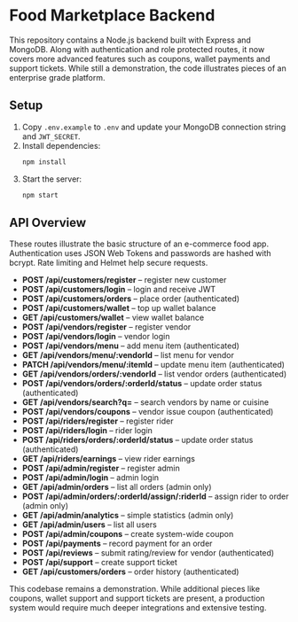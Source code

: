 # Food Marketplace Backend

This repository contains a Node.js backend built with Express and MongoDB. Along with authentication and role protected routes, it now covers more advanced features such as coupons, wallet payments and support tickets. While still a demonstration, the code illustrates pieces of an enterprise grade platform.

## Setup

1. Copy `.env.example` to `.env` and update your MongoDB connection string and `JWT_SECRET`.
2. Install dependencies:
   ```bash
   npm install
   ```
3. Start the server:
   ```bash
   npm start
   ```

## API Overview

These routes illustrate the basic structure of an e-commerce food app. Authentication uses JSON Web Tokens and passwords are hashed with bcrypt. Rate limiting and Helmet help secure requests.

- **POST /api/customers/register** – register new customer
- **POST /api/customers/login** – login and receive JWT
- **POST /api/customers/orders** – place order (authenticated)
- **POST /api/customers/wallet** – top up wallet balance
- **GET /api/customers/wallet** – view wallet balance
- **POST /api/vendors/register** – register vendor
- **POST /api/vendors/login** – vendor login
- **POST /api/vendors/menu** – add menu item (authenticated)
- **GET /api/vendors/menu/:vendorId** – list menu for vendor
- **PATCH /api/vendors/menu/:itemId** – update menu item (authenticated)
- **GET /api/vendors/orders/:vendorId** – list vendor orders (authenticated)
- **POST /api/vendors/orders/:orderId/status** – update order status (authenticated)
- **GET /api/vendors/search?q=** – search vendors by name or cuisine
- **POST /api/vendors/coupons** – vendor issue coupon (authenticated)
- **POST /api/riders/register** – register rider
- **POST /api/riders/login** – rider login
- **POST /api/riders/orders/:orderId/status** – update order status (authenticated)
- **GET /api/riders/earnings** – view rider earnings
- **POST /api/admin/register** – register admin
- **POST /api/admin/login** – admin login
- **GET /api/admin/orders** – list all orders (admin only)
- **POST /api/admin/orders/:orderId/assign/:riderId** – assign rider to order (admin only)
- **GET /api/admin/analytics** – simple statistics (admin only)
- **GET /api/admin/users** – list all users
- **POST /api/admin/coupons** – create system-wide coupon
- **POST /api/payments** – record payment for an order
- **POST /api/reviews** – submit rating/review for vendor (authenticated)
- **POST /api/support** – create support ticket
- **GET /api/customers/orders** – order history (authenticated)

This codebase remains a demonstration. While additional pieces like coupons, wallet support and support tickets are present, a production system would require much deeper integrations and extensive testing.
